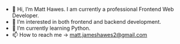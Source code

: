 - 👋 Hi, I’m Matt Hawes. I am currently a professional Frontend Web Developer.
- 👀 I’m interested in both frontend and backend development. 
- 🌱 I’m currently learning Python. 
- 📫 How to reach me -> matt.jameshawes2@gmail.com

<!---
Matt-J-Hawes/Matt-J-Hawes is a ✨ special ✨ repository because its `README.md` (this file) appears on your GitHub profile.
You can click the Preview link to take a look at your changes.
--->
